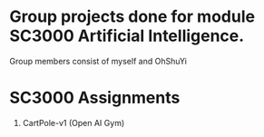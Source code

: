# Group projects done for module SC3000 Artificial Intelligence.
Group members consist of myself and OhShuYi

# SC3000 Assignments 
1. CartPole-v1 (Open AI Gym)
